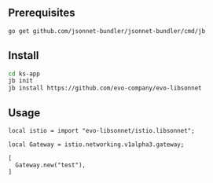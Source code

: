 ## Prerequisites

```bash
go get github.com/jsonnet-bundler/jsonnet-bundler/cmd/jb
```

## Install

```bash
cd ks-app
jb init
jb install https://github.com/evo-company/evo-libsonnet
```

## Usage

```jsonnet
local istio = import "evo-libsonnet/istio.libsonnet";

local Gateway = istio.networking.v1alpha3.gateway;

[
  Gateway.new("test"),
]
```
